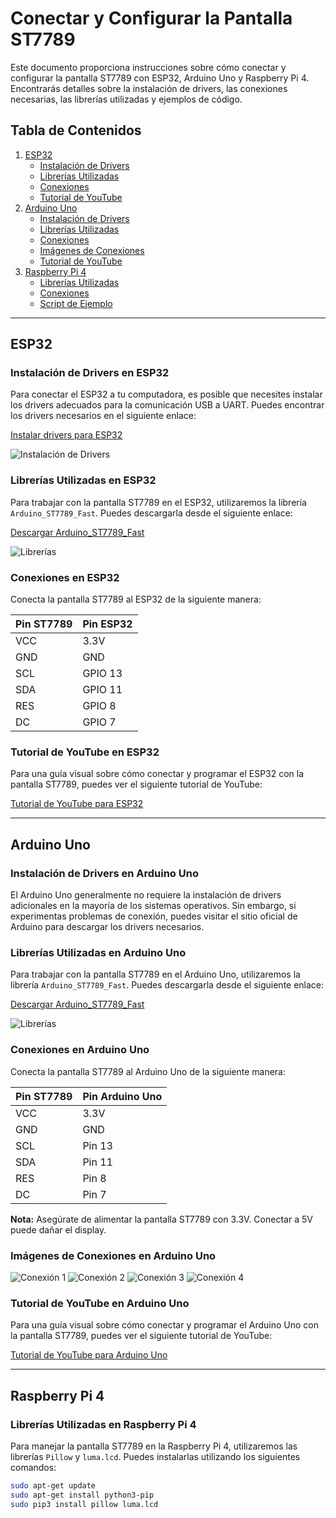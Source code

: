 # Conectar y Configurar la Pantalla ST7789

Este documento proporciona instrucciones sobre cómo conectar y configurar la pantalla ST7789 con ESP32, Arduino Uno y Raspberry Pi 4. Encontrarás detalles sobre la instalación de drivers, las conexiones necesarias, las librerías utilizadas y ejemplos de código.

## Tabla de Contenidos

1. [ESP32](#esp32)
   - [Instalación de Drivers](#instalación-de-drivers-en-esp32)
   - [Librerías Utilizadas](#librerías-utilizadas-en-esp32)
   - [Conexiones](#conexiones-en-esp32)
   - [Tutorial de YouTube](#tutorial-de-youtube-en-esp32)
2. [Arduino Uno](#arduino-uno)
   - [Instalación de Drivers](#instalación-de-drivers-en-arduino-uno)
   - [Librerías Utilizadas](#librerías-utilizadas-en-arduino-uno)
   - [Conexiones](#conexiones-en-arduino-uno)
   - [Imágenes de Conexiones](#imágenes-de-conexiones-en-arduino-uno)
   - [Tutorial de YouTube](#tutorial-de-youtube-en-arduino-uno)
3. [Raspberry Pi 4](#raspberry-pi-4)
   - [Librerías Utilizadas](#librerías-utilizadas-en-raspberry-pi-4)
   - [Conexiones](#conexiones-en-raspberry-pi-4)
   - [Script de Ejemplo](#script-de-ejemplo-en-raspberry-pi-4)

---

## ESP32

### Instalación de Drivers en ESP32

Para conectar el ESP32 a tu computadora, es posible que necesites instalar los drivers adecuados para la comunicación USB a UART. Puedes encontrar los drivers necesarios en el siguiente enlace:

[Instalar drivers para ESP32](https://www.silabs.com/developers/usb-to-uart-bridge-vcp-drivers?tab=downloads)

![Instalación de Drivers](./img/image.png)

### Librerías Utilizadas en ESP32

Para trabajar con la pantalla ST7789 en el ESP32, utilizaremos la librería `Arduino_ST7789_Fast`. Puedes descargarla desde el siguiente enlace:

[Descargar Arduino_ST7789_Fast](https://github.com/cbm80amiga/Arduino_ST7789_Fast.git)

![Librerías](./img/image-1.png)

### Conexiones en ESP32

Conecta la pantalla ST7789 al ESP32 de la siguiente manera:

| Pin ST7789 | Pin ESP32 |
|------------|-----------|
| VCC        | 3.3V      |
| GND        | GND       |
| SCL        | GPIO 13   |
| SDA        | GPIO 11   |
| RES        | GPIO 8    |
| DC         | GPIO 7    |

### Tutorial de YouTube en ESP32

Para una guía visual sobre cómo conectar y programar el ESP32 con la pantalla ST7789, puedes ver el siguiente tutorial de YouTube:

[Tutorial de YouTube para ESP32](https://www.youtube.com/watch?v=-nECx4DOE84&t=160s)

---

## Arduino Uno

### Instalación de Drivers en Arduino Uno

El Arduino Uno generalmente no requiere la instalación de drivers adicionales en la mayoría de los sistemas operativos. Sin embargo, si experimentas problemas de conexión, puedes visitar el sitio oficial de Arduino para descargar los drivers necesarios.

### Librerías Utilizadas en Arduino Uno

Para trabajar con la pantalla ST7789 en el Arduino Uno, utilizaremos la librería `Arduino_ST7789_Fast`. Puedes descargarla desde el siguiente enlace:

[Descargar Arduino_ST7789_Fast](https://github.com/cbm80amiga/Arduino_ST7789_Fast.git)

![Librerías](./img/image-1.png)

### Conexiones en Arduino Uno

Conecta la pantalla ST7789 al Arduino Uno de la siguiente manera:

| Pin ST7789 | Pin Arduino Uno |
|------------|-----------------|
| VCC        | 3.3V            |
| GND        | GND             |
| SCL        | Pin 13          |
| SDA        | Pin 11          |
| RES        | Pin 8           |
| DC         | Pin 7           |

**Nota:** Asegúrate de alimentar la pantalla ST7789 con 3.3V. Conectar a 5V puede dañar el display.

### Imágenes de Conexiones en Arduino Uno

![Conexión 1](./img/1.jpg)
![Conexión 2](./img/2.jpg)
![Conexión 3](./img/3.jpg)
![Conexión 4](./img/4.jpg)

### Tutorial de YouTube en Arduino Uno

Para una guía visual sobre cómo conectar y programar el Arduino Uno con la pantalla ST7789, puedes ver el siguiente tutorial de YouTube:

[Tutorial de YouTube para Arduino Uno](https://www.youtube.com/watch?v=-nECx4DOE84&t=160s)

---

## Raspberry Pi 4

### Librerías Utilizadas en Raspberry Pi 4

Para manejar la pantalla ST7789 en la Raspberry Pi 4, utilizaremos las librerías `Pillow` y `luma.lcd`. Puedes instalarlas utilizando los siguientes comandos:

```bash
sudo apt-get update
sudo apt-get install python3-pip
sudo pip3 install pillow luma.lcd
